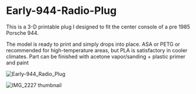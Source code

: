 # Early-944-Radio-Plug

This is a 3-D printable plug I designed to fit the center console of a pre 1985 Porsche 944. 

The model is ready to print and simply drops into place. ASA or PETG or recommended for high-temperature areas, but PLA is satisfactory in cooler climates. Part can be finished with acetone vapor/sanding + plastic primer and paint


![Early-944_Radio_Plug](https://github.com/nicolas-sidebottom/Early-944-Radio-Plug/assets/81268057/11f18839-7b56-4d7f-8b90-0e3b9dbce863)

![IMG_2227 thumbnail](https://github.com/nicolas-sidebottom/Early-944-Radio-Plug/assets/81268057/47e14007-edd9-47ba-907c-ffe839415a5b)

